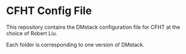 # CFHT Config File

This repository contains the DMstack configuration file for CFHT at the choice of Robert Liu.

Each folder is corresponding to one version of DMstack.
